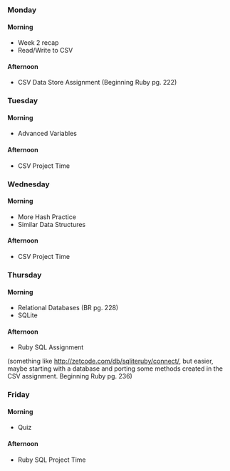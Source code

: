 ### Monday
#### Morning
- Week 2 recap
- Read/Write to CSV

#### Afternoon
- CSV Data Store Assignment (Beginning Ruby pg. 222)

### Tuesday
#### Morning
- Advanced Variables

#### Afternoon
- CSV Project Time

### Wednesday
#### Morning
- More Hash Practice
- Similar Data Structures

#### Afternoon
- CSV Project Time

### Thursday
#### Morning
- Relational Databases (BR pg. 228)
- SQLite

#### Afternoon 
- Ruby SQL Assignment 

(something like http://zetcode.com/db/sqliteruby/connect/, but easier, maybe starting with a database and porting some methods created in the CSV assignment. Beginning Ruby pg. 236)
### Friday
#### Morning
- Quiz

#### Afternoon 
- Ruby SQL Project Time